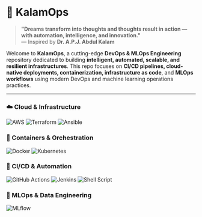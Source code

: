 <h1>🚀 KalamOps</h1>
<blockquote>
  <strong>"Dreams transform into thoughts and thoughts result in action — with automation, intelligence, and innovation."</strong><br>
  — Inspired by <strong>Dr. A.P.J. Abdul Kalam</strong>
</blockquote>

<p>Welcome to <strong>KalamOps</strong>, a cutting-edge <strong>DevOps & MLOps Engineering</strong> repository dedicated to building <strong>intelligent, automated, scalable, and resilient infrastructures</strong>. This repo focuses on <strong>CI/CD pipelines, cloud-native deployments, containerization, infrastructure as code</strong>, and <strong>MLOps workflows</strong> using modern DevOps and machine learning operations practices.</p>

<hr>

<h3>☁️ Cloud & Infrastructure</h3>
<img src="https://img.shields.io/badge/AWS-232F3E?style=for-the-badge&logo=amazonaws&logoColor=white" alt="AWS">
<img src="https://img.shields.io/badge/Terraform-623CE4?style=for-the-badge&logo=terraform&logoColor=white" alt="Terraform">
<img src="https://img.shields.io/badge/Ansible-EE0000?style=for-the-badge&logo=ansible&logoColor=white" alt="Ansible">

<h3>🐳 Containers & Orchestration</h3>
<img src="https://img.shields.io/badge/Docker-2496ED?style=for-the-badge&logo=docker&logoColor=white" alt="Docker">
<img src="https://img.shields.io/badge/Kubernetes-326CE5?style=for-the-badge&logo=kubernetes&logoColor=white" alt="Kubernetes">

<h3>🔁 CI/CD & Automation</h3>
<img src="https://img.shields.io/badge/GitHub_Actions-2088FF?style=for-the-badge&logo=github-actions&logoColor=white" alt="GitHub Actions">
<img src="https://img.shields.io/badge/Jenkins-D24939?style=for-the-badge&logo=jenkins&logoColor=white" alt="Jenkins">
<img src="https://img.shields.io/badge/Shell-4EAA25?style=for-the-badge&logo=gnu-bash&logoColor=white" alt="Shell Script">

<h3>🧠 MLOps & Data Engineering</h3>
<img src="https://img.shields.io/badge/MLflow-0194E2?style=for-the-badge&logo=mlflow&logoColor=white" alt="MLflow">
<img src="https://img.shields.io/badge/DVC-945DD6?style=for-the-badge&logo=dv
